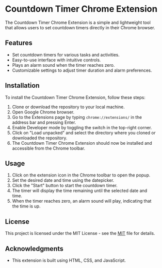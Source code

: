 # Countdown Timer Chrome Extension

The Countdown Timer Chrome Extension is a simple and lightweight tool that allows users to set countdown timers directly in their Chrome browser.

## Features

- Set countdown timers for various tasks and activities.
- Easy-to-use interface with intuitive controls.
- Plays an alarm sound when the timer reaches zero.
- Customizable settings to adjust timer duration and alarm preferences.

## Installation

To install the Countdown Timer Chrome Extension, follow these steps:

1. Clone or download the repository to your local machine.
2. Open Google Chrome browser.
3. Go to the Extensions page by typing `chrome://extensions/` in the address bar and pressing Enter.
4. Enable Developer mode by toggling the switch in the top-right corner.
5. Click on "Load unpacked" and select the directory where you cloned or downloaded the repository.
6. The Countdown Timer Chrome Extension should now be installed and accessible from the Chrome toolbar.

## Usage

1. Click on the extension icon in the Chrome toolbar to open the popup.
2. Set the desired date and time using the datepicker.
3. Click the "Start" button to start the countdown timer.
4. The timer will display the time remaining until the selected date and time.
5. When the timer reaches zero, an alarm sound will play, indicating that the time is up.

## License

This project is licensed under the MIT License - see the [MIT](MIT) file for details.

## Acknowledgments

- This extension is built using HTML, CSS, and JavaScript.
